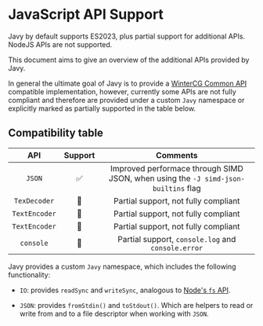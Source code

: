 # JavaScript API Support

Javy by default supports ES2023, plus partial support for additional APIs.
NodeJS APIs are not supported.

This document aims to give an overview of the additional APIs provided by Javy.

In general the ultimate goal of Javy is to provide a [WinterCG  Common
API](https://common-min-api.proposal.wintercg.org/#api-index) compatible
implementation, however, currently some APIs are not fully
compliant and therefore are provided under a custom `Javy` namespace or
explicitly marked as partially supported in the table below.

## Compatibility table

|API|Support|Comments|
|:-:|:-:|:-:|
|`JSON`|✅| Improved performace through SIMD JSON, when using the `-J simd-json-builtins` flag|
|`TexDecoder`|🚧| Partial support, not fully compliant|
|`TextEncoder`|🚧| Partial support, not fully compliant|
|`TextEncoder`|🚧| Partial support, not fully compliant|
|`console`|🚧| Partial support, `console.log` and `console.error`|

Javy provides a custom `Javy` namespace, which includes the following
functionality:

* `IO`: provides `readSync` and `writeSync`, analogous to [Node's `fs`
  API](https://nodejs.org/api/fs.html).

* `JSON`: provides `fromStdin()` and `toStdout()`. Which are helpers to read or
  write from and to a file descriptor when working with `JSON`.

